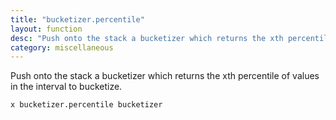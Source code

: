 ```yaml
---
title: "bucketizer.percentile"
layout: function
desc: "Push onto the stack a bucketizer which returns the xth percentile of values in the interval to bucketize."
category: miscellaneous
---
```


Push onto the stack a bucketizer which returns the xth percentile of values in the interval to bucketize.

```
x bucketizer.percentile bucketizer
```